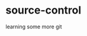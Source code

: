 # source-control

learning some more git

<!-- This update is only made on the new branch so dont worry about it -->
